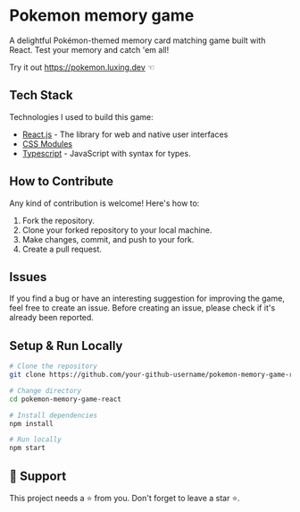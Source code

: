 # Pokemon memory game

A delightful Pokémon-themed memory card matching game built with React. Test your memory and catch 'em all!

Try it out https://pokemon.luxing.dev ☜

## Tech Stack

Technologies I used to build this game:

- [React.js](https://react.dev/) - The library for web and native user interfaces
- [CSS Modules](https://create-react-app.dev/docs/adding-a-css-modules-stylesheet/)
- [Typescript](https://www.typescriptlang.org/) - JavaScript with syntax for types.     

## How to Contribute

Any kind of contribution is welcome! Here's how to:

1. Fork the repository.
2. Clone your forked repository to your local machine.
3. Make changes, commit, and push to your fork.
4. Create a pull request.

## Issues

If you find a bug or have an interesting suggestion for improving the game, feel free to create an issue. Before creating an issue, please check if it's already been reported.

## Setup & Run Locally

```bash
# Clone the repository
git clone https://github.com/your-github-username/pokemon-memory-game-react.git

# Change directory
cd pokemon-memory-game-react

# Install dependencies
npm install

# Run locally
npm start

```
## 🙏 Support

This project needs a ⭐️ from you. Don't forget to leave a star ⭐️.
